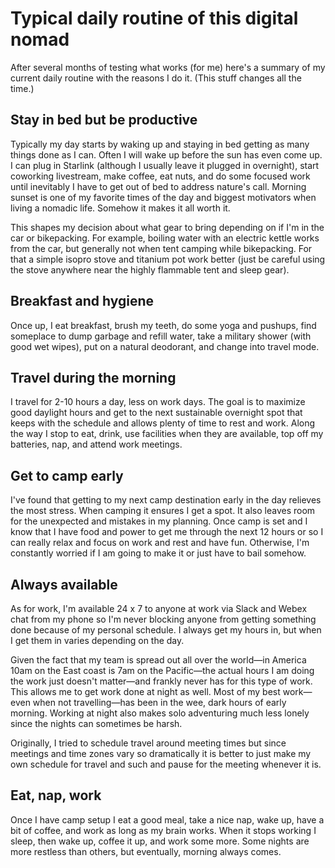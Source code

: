 # Typical daily routine of this digital nomad

After several months of testing what works (for me) here's a summary of my current daily routine with the reasons I do it. (This stuff changes all the time.)

## Stay in bed but be productive

Typically my day starts by waking up and staying in bed getting as many things done as I can. Often I will wake up before the sun has even come up. I can plug in Starlink (although I usually leave it plugged in overnight), start coworking livestream, make coffee, eat nuts, and do some focused work until inevitably I have to get out of bed to address nature's call. Morning sunset is one of my favorite times of the day and biggest motivators when living a nomadic life. Somehow it makes it all worth it.

This shapes my decision about what gear to bring depending on if I'm in the car or bikepacking. For example, boiling water with an electric kettle works from the car, but generally not when tent camping while bikepacking. For that a simple isopro stove and titanium pot work better (just be careful using the stove anywhere near the highly flammable tent and sleep gear).

## Breakfast and hygiene

Once up, I eat breakfast, brush my teeth, do some yoga and pushups, find someplace to dump garbage and refill water, take a military shower (with good wet wipes), put on a natural deodorant, and change into travel mode.

## Travel during the morning

I travel for 2-10 hours a day, less on work days. The goal is to maximize good daylight hours and get to the next sustainable overnight spot that keeps with the schedule and allows plenty of time to rest and work. Along the way I stop to eat, drink, use facilities when they are available, top off my batteries, nap, and attend work meetings.

## Get to camp early

I've found that getting to my next camp destination early in the day relieves the most stress. When camping it ensures I get a spot. It also leaves room for the unexpected and mistakes in my planning. Once camp is set and I know that I have food and power to get me through the next 12 hours or so I can really relax and focus on work and rest and have fun. Otherwise, I'm constantly worried if I am going to make it or just have to bail somehow.

## Always available

As for work, I'm available 24 x 7 to anyone at work via Slack and Webex chat from my phone so I'm never blocking anyone from getting something done because of my personal schedule. I always get my hours in, but when I get them in varies depending on the day.

Given the fact that my team is spread out all over the world—in America 10am on the East coast is 7am on the Pacific—the actual hours I am doing the work just doesn't matter—and frankly never has for this type of work. This allows me to get work done at night as well. Most of my best work—even when not travelling—has been in the wee, dark hours of early morning. Working at night also makes solo adventuring much less lonely since the nights can sometimes be harsh.

Originally, I tried to schedule travel around meeting times but since meetings and time zones vary so dramatically it is better to just make my own schedule for travel and such and pause for the meeting whenever it is.

## Eat, nap, work

Once I have camp setup I eat a good meal, take a nice nap, wake up, have a bit of coffee, and work as long as my brain works. When it stops working I sleep, then wake up, coffee it up, and work some more. Some nights are more restless than others, but eventually, morning always comes.
